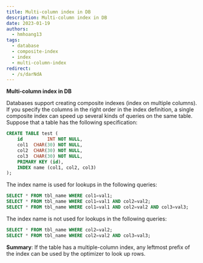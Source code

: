 ```yaml
---
title: Multi-column index in DB
description: Multi-column index in DB
date: 2023-01-19
authors:
  - hmhoang13
tags:
  - database
  - composite-index
  - index
  - multi-column-index
redirect:
  - /s/darNdA
---
```


**Multi-column index in DB**

Databases support creating composite indexes (index on multiple columns). If you specify the columns in the right order in the index definition, a single composite index can speed up several kinds of queries on the same table.
Suppose that a table has the following specification:

```sql
CREATE TABLE test (
    id         INT NOT NULL,
    col1  CHAR(30) NOT NULL,
    col2  CHAR(30) NOT NULL,
    col3  CHAR(30) NOT NULL,
    PRIMARY KEY (id),
    INDEX name (col1, col2, col3)
);
```

The index name is used for lookups in the following queries:

```sql
SELECT * FROM tbl_name WHERE col1=val1;
SELECT * FROM tbl_name WHERE col1=val1 AND col2=val2;
SELECT * FROM tbl_name WHERE col1=val1 AND col2=val2 AND col3=val3;
```

The index name is not used for lookups in the following queries:

```sql
SELECT * FROM tbl_name WHERE col2=val2;
SELECT * FROM tbl_name WHERE col2=val2 AND col3=val3;
```

**Summary**: If the table has a multiple-column index, any leftmost prefix of the index can be used by the optimizer to look up rows.
